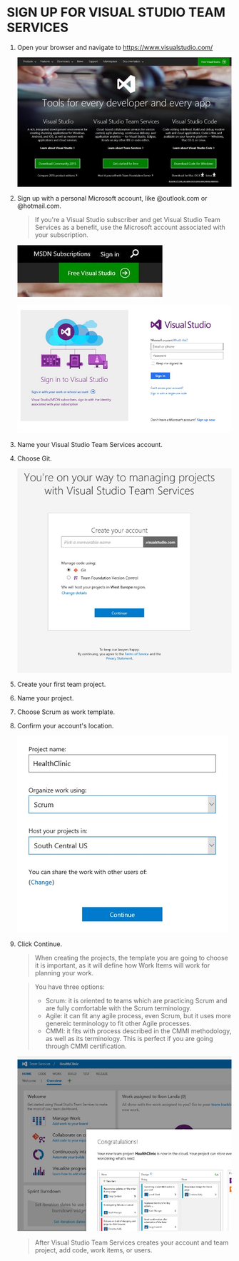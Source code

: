 # SIGN UP FOR VISUAL STUDIO TEAM SERVICES

1.	Open your browser and navigate to https://www.visualstudio.com/ 

    ![](img/intro/image1.jpg)

1.	Sign up with a personal Microsoft account, like @outlook.com or @hotmail.com.	

    > If you're a Visual Studio subscriber and get Visual Studio Team Services as a benefit, use the Microsoft account associated with your subscription.

    ![](img/intro/image2.jpg)

    ![](img/intro/image3.jpg)

1.	Name your Visual Studio Team Services account. 

1.	Choose Git.	

    ![](img/intro/image4.jpg)

1.	Create your first team project.

1.	Name your project.

1.	Choose Scrum as work template.

1.	Confirm your account's location.

    ![](img/intro/image5.jpg)

1.	Click Continue.	

    > When creating the projects, the template you are going to choose it is important, as it will define how Work Items will work for planning your work.

    > You have three options:
    > -	Scrum: it is oriented to teams which are practicing Scrum and are fully comfortable with the Scrum terminology.
    > -	Agile: it can fit any agile process, even Scrum, but it uses more genereic terminology to fit other Agile processes.
    > -	CMMI: it fits with process described in the CMMI methodology, as well as its terminology. This is perfect if you are going through CMMI certification.

    ![](img/intro/image6.jpg)

    > After Visual Studio Team Services creates your account and team project, add code, work items, or users.

 
